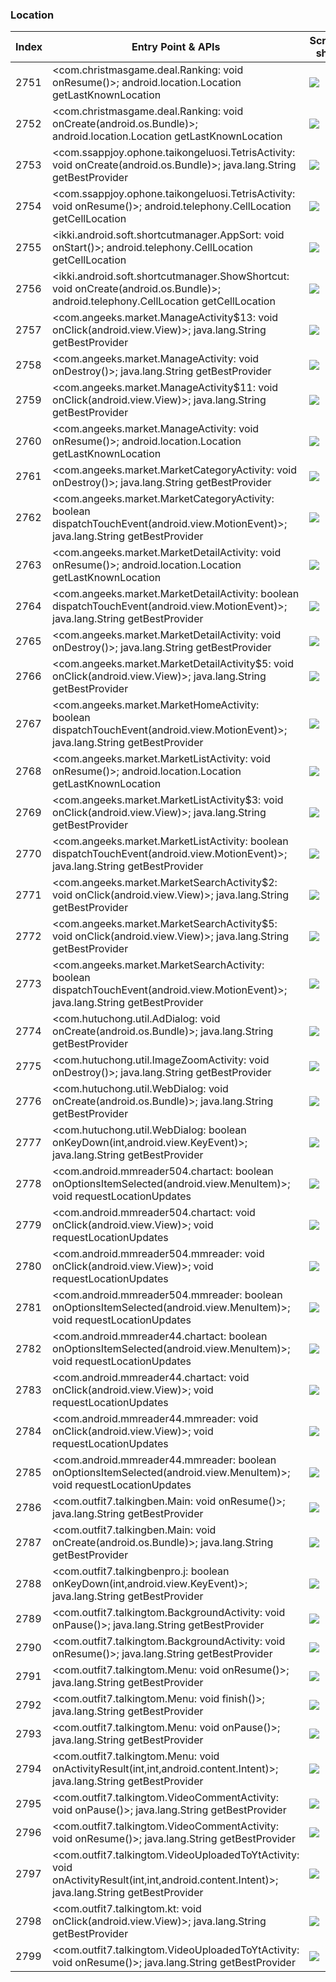 ### Location
| Index | Entry Point & APIs | Screen shot | Resource id | Label |
| ------------- | ------------- | ------------- |-------------|-------------|
| 2751 | <com.christmasgame.deal.Ranking: void onResume()>; android.location.Location getLastKnownLocation | ![](D:\COSMOS\output\py\Drebin\VirusShare_Android_20130506\VirusShare_c801395b80b0720f70d9f876d6caeb63\com.christmasgame.deal.Ranking.png) |  | |
| 2752 | <com.christmasgame.deal.Ranking: void onCreate(android.os.Bundle)>; android.location.Location getLastKnownLocation | ![](D:\COSMOS\output\py\Drebin\VirusShare_Android_20130506\VirusShare_c801395b80b0720f70d9f876d6caeb63\com.christmasgame.deal.Ranking.png) |  | |
| 2753 | <com.ssappjoy.ophone.taikongeluosi.TetrisActivity: void onCreate(android.os.Bundle)>; java.lang.String getBestProvider | ![](D:\COSMOS\output\py\Drebin\VirusShare_Android_20130506\VirusShare_9483ebcc81f4407a95eb56ce5270750d\com.ssappjoy.ophone.taikongeluosi.TetrisActivity.png) |  | |
| 2754 | <com.ssappjoy.ophone.taikongeluosi.TetrisActivity: void onResume()>; android.telephony.CellLocation getCellLocation | ![](D:\COSMOS\output\py\Drebin\VirusShare_Android_20130506\VirusShare_9483ebcc81f4407a95eb56ce5270750d\com.ssappjoy.ophone.taikongeluosi.TetrisActivity.png) |  | |
| 2755 | <ikki.android.soft.shortcutmanager.AppSort: void onStart()>; android.telephony.CellLocation getCellLocation | ![](D:\COSMOS\output\py\Drebin\VirusShare_Android_20130506\VirusShare_94d28bd59efd8c6e6d035f4dd598ec90\ikki.android.soft.shortcutmanager.AppSort.png) |  | |
| 2756 | <ikki.android.soft.shortcutmanager.ShowShortcut: void onCreate(android.os.Bundle)>; android.telephony.CellLocation getCellLocation | ![](D:\COSMOS\output\py\Drebin\VirusShare_Android_20130506\VirusShare_94d28bd59efd8c6e6d035f4dd598ec90\ikki.android.soft.shortcutmanager.ShowShortcut.png) |  | |
| 2757 | <com.angeeks.market.ManageActivity$13: void onClick(android.view.View)>; java.lang.String getBestProvider | ![](D:\COSMOS\output\py\Drebin\VirusShare_Android_20130506\VirusShare_953e39902c5f94312ac5eb6df8820e8e\com.angeeks.market.ManageActivity.png) |  | |
| 2758 | <com.angeeks.market.ManageActivity: void onDestroy()>; java.lang.String getBestProvider | ![](D:\COSMOS\output\py\Drebin\VirusShare_Android_20130506\VirusShare_953e39902c5f94312ac5eb6df8820e8e\com.angeeks.market.ManageActivity.png) |  | |
| 2759 | <com.angeeks.market.ManageActivity$11: void onClick(android.view.View)>; java.lang.String getBestProvider | ![](D:\COSMOS\output\py\Drebin\VirusShare_Android_20130506\VirusShare_953e39902c5f94312ac5eb6df8820e8e\com.angeeks.market.ManageActivity.png) |  | |
| 2760 | <com.angeeks.market.ManageActivity: void onResume()>; android.location.Location getLastKnownLocation | ![](D:\COSMOS\output\py\Drebin\VirusShare_Android_20130506\VirusShare_953e39902c5f94312ac5eb6df8820e8e\com.angeeks.market.ManageActivity.png) |  | |
| 2761 | <com.angeeks.market.MarketCategoryActivity: void onDestroy()>; java.lang.String getBestProvider | ![](D:\COSMOS\output\py\Drebin\VirusShare_Android_20130506\VirusShare_953e39902c5f94312ac5eb6df8820e8e\com.angeeks.market.MarketCategoryActivity.png) |  | |
| 2762 | <com.angeeks.market.MarketCategoryActivity: boolean dispatchTouchEvent(android.view.MotionEvent)>; java.lang.String getBestProvider | ![](D:\COSMOS\output\py\Drebin\VirusShare_Android_20130506\VirusShare_953e39902c5f94312ac5eb6df8820e8e\com.angeeks.market.MarketCategoryActivity.png) |  | |
| 2763 | <com.angeeks.market.MarketDetailActivity: void onResume()>; android.location.Location getLastKnownLocation | ![](D:\COSMOS\output\py\Drebin\VirusShare_Android_20130506\VirusShare_953e39902c5f94312ac5eb6df8820e8e\com.angeeks.market.MarketDetailActivity.png) |  | |
| 2764 | <com.angeeks.market.MarketDetailActivity: boolean dispatchTouchEvent(android.view.MotionEvent)>; java.lang.String getBestProvider | ![](D:\COSMOS\output\py\Drebin\VirusShare_Android_20130506\VirusShare_953e39902c5f94312ac5eb6df8820e8e\com.angeeks.market.MarketDetailActivity.png) |  | |
| 2765 | <com.angeeks.market.MarketDetailActivity: void onDestroy()>; java.lang.String getBestProvider | ![](D:\COSMOS\output\py\Drebin\VirusShare_Android_20130506\VirusShare_953e39902c5f94312ac5eb6df8820e8e\com.angeeks.market.MarketDetailActivity.png) |  | |
| 2766 | <com.angeeks.market.MarketDetailActivity$5: void onClick(android.view.View)>; java.lang.String getBestProvider | ![](D:\COSMOS\output\py\Drebin\VirusShare_Android_20130506\VirusShare_953e39902c5f94312ac5eb6df8820e8e\com.angeeks.market.MarketDetailActivity.png) |  | |
| 2767 | <com.angeeks.market.MarketHomeActivity: boolean dispatchTouchEvent(android.view.MotionEvent)>; java.lang.String getBestProvider | ![](D:\COSMOS\output\py\Drebin\VirusShare_Android_20130506\VirusShare_953e39902c5f94312ac5eb6df8820e8e\com.angeeks.market.MarketHomeActivity.png) |  | |
| 2768 | <com.angeeks.market.MarketListActivity: void onResume()>; android.location.Location getLastKnownLocation | ![](D:\COSMOS\output\py\Drebin\VirusShare_Android_20130506\VirusShare_953e39902c5f94312ac5eb6df8820e8e\com.angeeks.market.MarketListActivity.png) |  | |
| 2769 | <com.angeeks.market.MarketListActivity$3: void onClick(android.view.View)>; java.lang.String getBestProvider | ![](D:\COSMOS\output\py\Drebin\VirusShare_Android_20130506\VirusShare_953e39902c5f94312ac5eb6df8820e8e\com.angeeks.market.MarketListActivity.png) |  | |
| 2770 | <com.angeeks.market.MarketListActivity: boolean dispatchTouchEvent(android.view.MotionEvent)>; java.lang.String getBestProvider | ![](D:\COSMOS\output\py\Drebin\VirusShare_Android_20130506\VirusShare_953e39902c5f94312ac5eb6df8820e8e\com.angeeks.market.MarketListActivity.png) |  | |
| 2771 | <com.angeeks.market.MarketSearchActivity$2: void onClick(android.view.View)>; java.lang.String getBestProvider | ![](D:\COSMOS\output\py\Drebin\VirusShare_Android_20130506\VirusShare_953e39902c5f94312ac5eb6df8820e8e\com.angeeks.market.MarketSearchActivity.png) |  | |
| 2772 | <com.angeeks.market.MarketSearchActivity$5: void onClick(android.view.View)>; java.lang.String getBestProvider | ![](D:\COSMOS\output\py\Drebin\VirusShare_Android_20130506\VirusShare_953e39902c5f94312ac5eb6df8820e8e\com.angeeks.market.MarketSearchActivity.png) |  | |
| 2773 | <com.angeeks.market.MarketSearchActivity: boolean dispatchTouchEvent(android.view.MotionEvent)>; java.lang.String getBestProvider | ![](D:\COSMOS\output\py\Drebin\VirusShare_Android_20130506\VirusShare_953e39902c5f94312ac5eb6df8820e8e\com.angeeks.market.MarketSearchActivity.png) |  | |
| 2774 | <com.hutuchong.util.AdDialog: void onCreate(android.os.Bundle)>; java.lang.String getBestProvider | ![](D:\COSMOS\output\py\Drebin\VirusShare_Android_20130506\VirusShare_953e39902c5f94312ac5eb6df8820e8e\com.hutuchong.util.AdDialog.png) |  | |
| 2775 | <com.hutuchong.util.ImageZoomActivity: void onDestroy()>; java.lang.String getBestProvider | ![](D:\COSMOS\output\py\Drebin\VirusShare_Android_20130506\VirusShare_953e39902c5f94312ac5eb6df8820e8e\com.hutuchong.util.ImageZoomActivity.png) |  | |
| 2776 | <com.hutuchong.util.WebDialog: void onCreate(android.os.Bundle)>; java.lang.String getBestProvider | ![](D:\COSMOS\output\py\Drebin\VirusShare_Android_20130506\VirusShare_953e39902c5f94312ac5eb6df8820e8e\com.hutuchong.util.WebDialog.png) |  | |
| 2777 | <com.hutuchong.util.WebDialog: boolean onKeyDown(int,android.view.KeyEvent)>; java.lang.String getBestProvider | ![](D:\COSMOS\output\py\Drebin\VirusShare_Android_20130506\VirusShare_953e39902c5f94312ac5eb6df8820e8e\com.hutuchong.util.WebDialog.png) |  | |
| 2778 | <com.android.mmreader504.chartact: boolean onOptionsItemSelected(android.view.MenuItem)>; void requestLocationUpdates | ![](D:\COSMOS\output\py\Drebin\VirusShare_Android_20130506\VirusShare_9593ebeea744a61dcd00725ec8968096\com.android.mmreader504.chartact.png) |  | |
| 2779 | <com.android.mmreader504.chartact: void onClick(android.view.View)>; void requestLocationUpdates | ![](D:\COSMOS\output\py\Drebin\VirusShare_Android_20130506\VirusShare_9593ebeea744a61dcd00725ec8968096\com.android.mmreader504.chartact.png) |  | |
| 2780 | <com.android.mmreader504.mmreader: void onClick(android.view.View)>; void requestLocationUpdates | ![](D:\COSMOS\output\py\Drebin\VirusShare_Android_20130506\VirusShare_9593ebeea744a61dcd00725ec8968096\com.android.mmreader504.mmreader.png) |  | |
| 2781 | <com.android.mmreader504.mmreader: boolean onOptionsItemSelected(android.view.MenuItem)>; void requestLocationUpdates | ![](D:\COSMOS\output\py\Drebin\VirusShare_Android_20130506\VirusShare_9593ebeea744a61dcd00725ec8968096\com.android.mmreader504.mmreader.png) |  | |
| 2782 | <com.android.mmreader44.chartact: boolean onOptionsItemSelected(android.view.MenuItem)>; void requestLocationUpdates | ![](D:\COSMOS\output\py\Drebin\VirusShare_Android_20130506\VirusShare_c95f03a7a71e42ce283456d84f297ff7\com.android.mmreader44.chartact.png) |  | |
| 2783 | <com.android.mmreader44.chartact: void onClick(android.view.View)>; void requestLocationUpdates | ![](D:\COSMOS\output\py\Drebin\VirusShare_Android_20130506\VirusShare_c95f03a7a71e42ce283456d84f297ff7\com.android.mmreader44.chartact.png) |  | |
| 2784 | <com.android.mmreader44.mmreader: void onClick(android.view.View)>; void requestLocationUpdates | ![](D:\COSMOS\output\py\Drebin\VirusShare_Android_20130506\VirusShare_c95f03a7a71e42ce283456d84f297ff7\com.android.mmreader44.mmreader.png) |  | |
| 2785 | <com.android.mmreader44.mmreader: boolean onOptionsItemSelected(android.view.MenuItem)>; void requestLocationUpdates | ![](D:\COSMOS\output\py\Drebin\VirusShare_Android_20130506\VirusShare_c95f03a7a71e42ce283456d84f297ff7\com.android.mmreader44.mmreader.png) |  | |
| 2786 | <com.outfit7.talkingben.Main: void onResume()>; java.lang.String getBestProvider | ![](D:\COSMOS\output\py\Drebin\VirusShare_Android_20130506\VirusShare_95a1c9dd23650e3bd3925855e4d7b7d7\com.outfit7.talkingben.Main.png) |  | |
| 2787 | <com.outfit7.talkingben.Main: void onCreate(android.os.Bundle)>; java.lang.String getBestProvider | ![](D:\COSMOS\output\py\Drebin\VirusShare_Android_20130506\VirusShare_95a1c9dd23650e3bd3925855e4d7b7d7\com.outfit7.talkingben.Main.png) |  | |
| 2788 | <com.outfit7.talkingbenpro.j: boolean onKeyDown(int,android.view.KeyEvent)>; java.lang.String getBestProvider | ![](D:\COSMOS\output\py\Drebin\VirusShare_Android_20130506\VirusShare_95a1c9dd23650e3bd3925855e4d7b7d7\com.outfit7.talkingbenpro.j.png) |  | |
| 2789 | <com.outfit7.talkingtom.BackgroundActivity: void onPause()>; java.lang.String getBestProvider | ![](D:\COSMOS\output\py\Drebin\VirusShare_Android_20130506\VirusShare_95a1c9dd23650e3bd3925855e4d7b7d7\com.outfit7.talkingtom.BackgroundActivity.png) |  | |
| 2790 | <com.outfit7.talkingtom.BackgroundActivity: void onResume()>; java.lang.String getBestProvider | ![](D:\COSMOS\output\py\Drebin\VirusShare_Android_20130506\VirusShare_95a1c9dd23650e3bd3925855e4d7b7d7\com.outfit7.talkingtom.BackgroundActivity.png) |  | |
| 2791 | <com.outfit7.talkingtom.Menu: void onResume()>; java.lang.String getBestProvider | ![](D:\COSMOS\output\py\Drebin\VirusShare_Android_20130506\VirusShare_95a1c9dd23650e3bd3925855e4d7b7d7\com.outfit7.talkingtom.Menu.png) |  | |
| 2792 | <com.outfit7.talkingtom.Menu: void finish()>; java.lang.String getBestProvider | ![](D:\COSMOS\output\py\Drebin\VirusShare_Android_20130506\VirusShare_95a1c9dd23650e3bd3925855e4d7b7d7\com.outfit7.talkingtom.Menu.png) |  | |
| 2793 | <com.outfit7.talkingtom.Menu: void onPause()>; java.lang.String getBestProvider | ![](D:\COSMOS\output\py\Drebin\VirusShare_Android_20130506\VirusShare_95a1c9dd23650e3bd3925855e4d7b7d7\com.outfit7.talkingtom.Menu.png) |  | |
| 2794 | <com.outfit7.talkingtom.Menu: void onActivityResult(int,int,android.content.Intent)>; java.lang.String getBestProvider | ![](D:\COSMOS\output\py\Drebin\VirusShare_Android_20130506\VirusShare_95a1c9dd23650e3bd3925855e4d7b7d7\com.outfit7.talkingtom.Menu.png) |  | |
| 2795 | <com.outfit7.talkingtom.VideoCommentActivity: void onPause()>; java.lang.String getBestProvider | ![](D:\COSMOS\output\py\Drebin\VirusShare_Android_20130506\VirusShare_95a1c9dd23650e3bd3925855e4d7b7d7\com.outfit7.talkingtom.VideoCommentActivity.png) |  | |
| 2796 | <com.outfit7.talkingtom.VideoCommentActivity: void onResume()>; java.lang.String getBestProvider | ![](D:\COSMOS\output\py\Drebin\VirusShare_Android_20130506\VirusShare_95a1c9dd23650e3bd3925855e4d7b7d7\com.outfit7.talkingtom.VideoCommentActivity.png) |  | |
| 2797 | <com.outfit7.talkingtom.VideoUploadedToYtActivity: void onActivityResult(int,int,android.content.Intent)>; java.lang.String getBestProvider | ![](D:\COSMOS\output\py\Drebin\VirusShare_Android_20130506\VirusShare_95a1c9dd23650e3bd3925855e4d7b7d7\com.outfit7.talkingtom.VideoUploadedToYtActivity.png) |  | |
| 2798 | <com.outfit7.talkingtom.kt: void onClick(android.view.View)>; java.lang.String getBestProvider | ![](D:\COSMOS\output\py\Drebin\VirusShare_Android_20130506\VirusShare_95a1c9dd23650e3bd3925855e4d7b7d7\com.outfit7.talkingtom.VideoUploadedToYtActivity.png) | {'2131361944': <sensitive_component.SensitiveComponent.SensitiveView object at 0x000001D8DEAE58D0>} | |
| 2799 | <com.outfit7.talkingtom.VideoUploadedToYtActivity: void onResume()>; java.lang.String getBestProvider | ![](D:\COSMOS\output\py\Drebin\VirusShare_Android_20130506\VirusShare_95a1c9dd23650e3bd3925855e4d7b7d7\com.outfit7.talkingtom.VideoUploadedToYtActivity.png) |  | |
